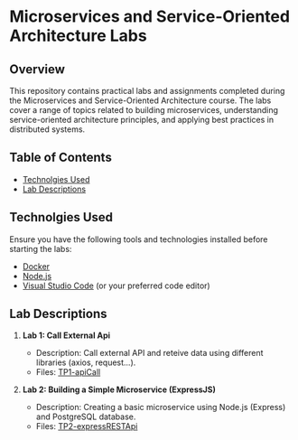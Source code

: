 # Microservices and Service-Oriented Architecture Labs

## Overview

This repository contains practical labs and assignments completed during the Microservices and Service-Oriented Architecture course. The labs cover a range of topics related to building microservices, understanding service-oriented architecture principles, and applying best practices in distributed systems.

## Table of Contents

- [Technolgies Used](#technolgies-used)
- [Lab Descriptions](#lab-descriptions)

## Technolgies Used

Ensure you have the following tools and technologies installed before starting the labs:

- [Docker](https://www.docker.com/)
- [Node.js](https://nodejs.org/)
- [Visual Studio Code](https://code.visualstudio.com/) (or your preferred code editor)

## Lab Descriptions

1. **Lab 1: Call External Api**
   - Description: Call external API and reteive data using different libraries (axios, request...).
   - Files: [TP1-apiCall](TP1-apiCall)

2. **Lab 2: Building a Simple Microservice (ExpressJS)**
   - Description: Creating a basic microservice using Node.js (Express) and PostgreSQL database.
   - Files: [TP2-expressRESTApi](TP2-expressRESTApi)
